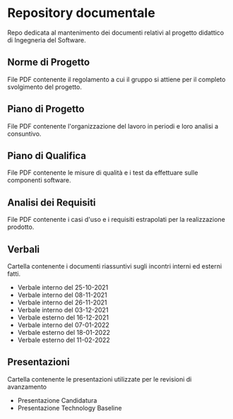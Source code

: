 # Repository documentale
Repo dedicata al mantenimento dei documenti relativi al progetto didattico di Ingegneria del Software.
## Norme di Progetto
File PDF contenente il regolamento a cui il gruppo si attiene per il completo svolgimento del progetto.
## Piano di Progetto
File PDF contenente l'organizzazione del lavoro in periodi e loro analisi a consuntivo.
## Piano di Qualifica
File PDF contenente le misure di qualità e i test da effettuare sulle componenti software.
## Analisi dei Requisiti
File PDF contenente i casi d'uso e i requisiti estrapolati per la realizzazione prodotto.
## Verbali
Cartella contenente i documenti riassuntivi sugli incontri interni ed esterni fatti.
- Verbale interno del 25-10-2021
- Verbale interno del 08-11-2021
- Verbale interno del 26-11-2021
- Verbale interno del 03-12-2021
- Verbale esterno del 16-12-2021
- Verbale interno del 07-01-2022
- Verbale esterno del 18-01-2022
- Verbale esterno del 11-02-2022
## Presentazioni
Cartella contenente le presentazioni utilizzate per le revisioni di avanzamento
- Presentazione Candidatura
- Presentazione Technology Baseline
